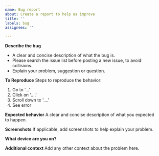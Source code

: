 ```yaml
---
name: Bug report
about: Create a report to help us improve
title: ''
labels: bug
assignees: ''

---
```


**Describe the bug**
  - A clear and concise description of what the bug is.
  - Please search the issue list before posting a new issue, to avoid collisions.
  - Explain your problem, suggestion or question.

**To Reproduce**
Steps to reproduce the behavior:
1. Go to '...'
2. Click on '....'
3. Scroll down to '....'
4. See error

**Expected behavior**
A clear and concise description of what you expected to happen.

**Screenshots**
If applicable, add screenshots to help explain your problem.

**What device are you on?**

**Additional context**
Add any other context about the problem here.


